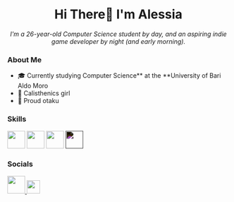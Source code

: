 <h1 align="center">Hi There👋 I'm Alessia</h1>
<p align="center">
  <em>I'm a 26-year-old Computer Science student by day, and an aspiring indie game developer by night (and early morning).</em>
</p>

### About Me

- 🎓 Currently studying Computer Science** at the **University of Bari Aldo Moro
- 💪 Calisthenics girl
- 🌸 Proud otaku


### Skills

<p align="left">
  <img src="https://cdn.jsdelivr.net/gh/devicons/devicon/icons/c/c-original.svg" height="40" />
  <img src="https://cdn.jsdelivr.net/gh/devicons/devicon/icons/cplusplus/cplusplus-original.svg" height="40" />
  <img src="https://cdn.jsdelivr.net/gh/devicons/devicon/icons/java/java-original.svg" height="40" />
  <img src="https://cdn.jsdelivr.net/gh/devicons/devicon/icons/unrealengine/unrealengine-original.svg" height="40" style="filter: invert(1);" />
</p>


### Socials

<p align="left">
  <a href="https://www.linkedin.com/in/alessia-marsico-843315206/" target="_blank">
    <img src="https://cdn.jsdelivr.net/gh/devicons/devicon/icons/linkedin/linkedin-original.svg" height="40" />
  </a>
  <a href="mailto:a.marsico@proton.me" target="_blank">
    <img src="https://img.shields.io/badge/ProtonMail-8B89CC?style=flat&logo=protonmail&logoColor=white" height="30" />
  </a>
</p>
